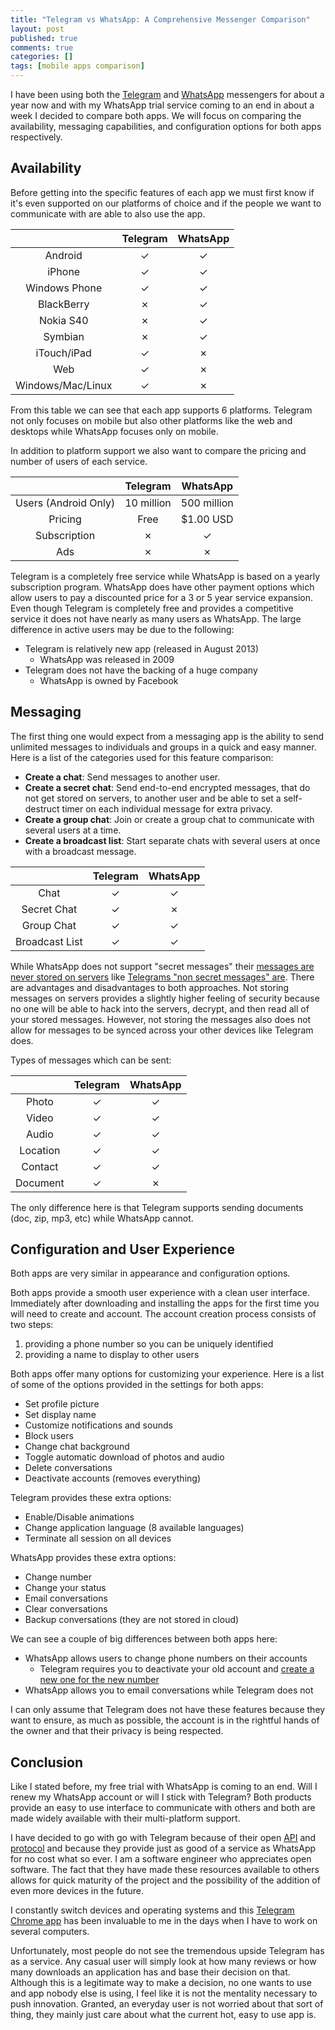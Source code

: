 ```yaml
---
title: "Telegram vs WhatsApp: A Comprehensive Messenger Comparison"
layout: post
published: true
comments: true
categories: []
tags: [mobile apps comparison]
---
```


I have been using both the [Telegram](https://telegram.org/) and [WhatsApp](http://www.whatsapp.com/) messengers for about a year now and with my
WhatsApp trial service coming to an end in about a week I decided to compare both apps. We will focus on comparing the availability, messaging capabilities, and configuration options for both apps respectively.

## Availability

Before getting into the specific features of each app we must first know if it's even supported on our platforms of choice and if the people we want to communicate with are able to also use the app.

|                   | Telegram | WhatsApp |
| :-:               | :-:      | :-:      |
| Android           | &#x2713; | &#x2713; |
| iPhone            | &#x2713; | &#x2713; |
| Windows Phone     | &#x2713; | &#x2713; |
| BlackBerry        | &#x2717; | &#x2713; |
| Nokia S40         | &#x2717; | &#x2713; |
| Symbian           | &#x2717; | &#x2713; |
| iTouch/iPad       | &#x2713; | &#x2717; |
| Web               | &#x2713; | &#x2717; |
| Windows/Mac/Linux | &#x2713; | &#x2717; |

From this table we can see that each app supports 6 platforms. Telegram not only focuses on mobile but also other platforms like the web and desktops while WhatsApp focuses only on mobile.

In addition to platform support we also want to compare the pricing and number of users of each service.

|                      | Telegram   | WhatsApp    |
| :-:                  | :-:        | :-:         |
| Users (Android Only) | 10 million | 500 million |
| Pricing              | Free       | $1.00 USD   |
| Subscription         | &#x2717;   | &#x2713;    |
| Ads                  | &#x2717;   | &#x2717;    |

Telegram is a completely free service while WhatsApp is based on a yearly subscription program. WhatsApp does have other payment options which allow users to pay a discounted price for a 3 or 5 year service expansion. Even though Telegram is completely free and provides a competitive service it does not have nearly as many users as WhatsApp. The large difference in active users may be due to the following:

- Telegram is relatively new app (released in August 2013)
    + WhatsApp was released in 2009
- Telegram does not have the backing of a huge company
    + WhatsApp is owned by Facebook

## Messaging

The first thing one would expect from a messaging app is the ability to send
unlimited messages to individuals and groups in a quick and easy manner. Here is a list of the categories used for this feature comparison:

- **Create a chat**: Send messages to another user.
- **Create a secret chat**: Send end-to-end encrypted messages, that do not get stored on servers, to another user and be able to set a self-destruct timer on each individual message for extra privacy.
- **Create a group chat**: Join or create a group chat to communicate with several users at a time.
- **Create a broadcast list**: Start separate chats with several users at once with a broadcast message.

|                | Telegram | WhatsApp |
| :-:            | :-:      | :-:      |
| Chat           | &#x2713; | &#x2713; |
| Secret Chat    | &#x2713; | &#x2717; |
| Group Chat     | &#x2713; | &#x2713; |
| Broadcast List | &#x2713; | &#x2713; |

While WhatsApp does not support "secret messages" their [messages are never stored on servers](http://www.whatsapp.com/faq/general/21197296) like [Telegrams "non secret messages" are](https://www.telegram.org/faq#q-why-not-just-make-all-chats-secret). There are advantages and disadvantages to both approaches. Not storing messages on servers provides a slightly higher feeling of security because no one will be able to hack into the servers, decrypt, and then read all of your stored messages. However, not storing the messages also does not allow for messages to be synced across your other devices like Telegram does.

Types of messages which can be sent:

|          | Telegram | WhatsApp |
| :-:      | :-:      | :-:      |
| Photo    | &#x2713; | &#x2713; |
| Video    | &#x2713; | &#x2713; |
| Audio    | &#x2713; | &#x2713; |
| Location | &#x2713; | &#x2713; |
| Contact  | &#x2713; | &#x2713; |
| Document | &#x2713; | &#x2717; |

The only difference here is that Telegram supports sending documents (doc, zip, mp3, etc) while WhatsApp cannot.

## Configuration and User Experience

Both apps are very similar in appearance and configuration options.

Both apps provide a smooth user experience with a clean user interface.
Immediately after downloading and installing the apps for the first time you will need to create and account. The account creation process consists of two steps:

1. providing a phone number so you can be uniquely identified
2. providing a name to display to other users

Both apps offer many options for customizing your experience. Here is a list of some of the options provided in the settings for both apps:

- Set profile picture
- Set display name
- Customize notifications and sounds
- Block users
- Change chat background
- Toggle automatic download of photos and audio
- Delete conversations
- Deactivate accounts (removes everything)

Telegram provides these extra options:

- Enable/Disable animations
- Change application language (8 available languages)
- Terminate all session on all devices

WhatsApp provides these extra options:

- Change number
- Change your status
- Email conversations
- Clear conversations
- Backup conversations (they are not stored in cloud)

We can see a couple of big differences between both apps here:

- WhatsApp allows users to change phone numbers on their accounts
    + Telegram requires you to deactivate your old account and [create a new one for the new number ](https://telegram.org/faq#q-what-happens-if-i-change-my-phone-number)
- WhatsApp allows you to email conversations while Telegram does not

I can only assume that Telegram does not have these features because they want to ensure, as much as possible, the account is in the rightful hands of the owner and that their privacy is being respected.

## Conclusion

Like I stated before, my free trial with WhatsApp is coming to an end. Will I renew my WhatsApp account or will I stick with Telegram? Both products provide an easy to use interface to communicate with others and both are made widely available with their multi-platform support.

I have decided to go with go with Telegram because of their open [API](https://core.telegram.org/api) and [protocol](https://core.telegram.org/mtproto) and because they provide just as good of a service as WhatsApp for no cost what so ever. I am a software engineer who appreciates open software. The fact that they have made these resources available to others allows for quick maturity of the project and the possibility of the addition of even more devices in the future.

I constantly switch devices and operating systems and this [Telegram Chrome app](https://chrome.google.com/webstore/detail/telegram-unofficial/clhhggbfdinjmjhajaheehoeibfljjno) has been invaluable to me in the days when I have to work on several computers.

Unfortunately, most people do not see the tremendous upside Telegram has as a service. Any casual user will simply look at how many reviews or how many downloads an application has and base their decision on that. Although this is a legitimate way to make a decision, no one wants to use and app nobody else is using, I feel like it is not the mentality necessary to push innovation. Granted, an everyday user is not worried about that sort of thing, they mainly just care about what the current hot, easy to use app is.



